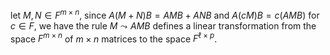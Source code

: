 let $M,N\in F^{m\times n}$, since $A(M+N)B=AMB+ANB$ and $A(cM)B=c(AMB)$ for $c\in F$, we have the rule $M\leadsto AMB$ defines a linear transformation from the space $F^{m\times n}$ of $m\times n$ matrices to the space $F^{\ell \times p}$.